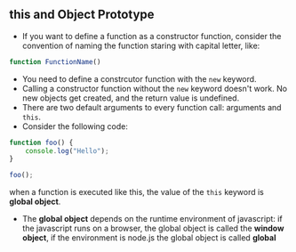 ## this and Object Prototype

- If you want to define a function as a constructor function, consider the convention of naming the function staring with capital letter, like:
``` javascript
function FunctionName()
```
- You need to define a constrcutor function with the ``` new ``` keyword.
- Calling a constructor function without the ``` new ``` keyword doesn't work. No new objects get created, and the return value is undefined.
- There are two default arguments to every function call: arguments and ``` this ```.
- Consider the following code:
``` javascript
function foo() {
    console.log("Hello");
}

foo();
```
when a function is executed like this, the value of the ``` this ``` keyword is **global object**.
- The **global object** depends on the runtime environment of javascript: if the javascript runs on a browser, the global object is called the **window object**, if the environment is node.js the global object is called **global**